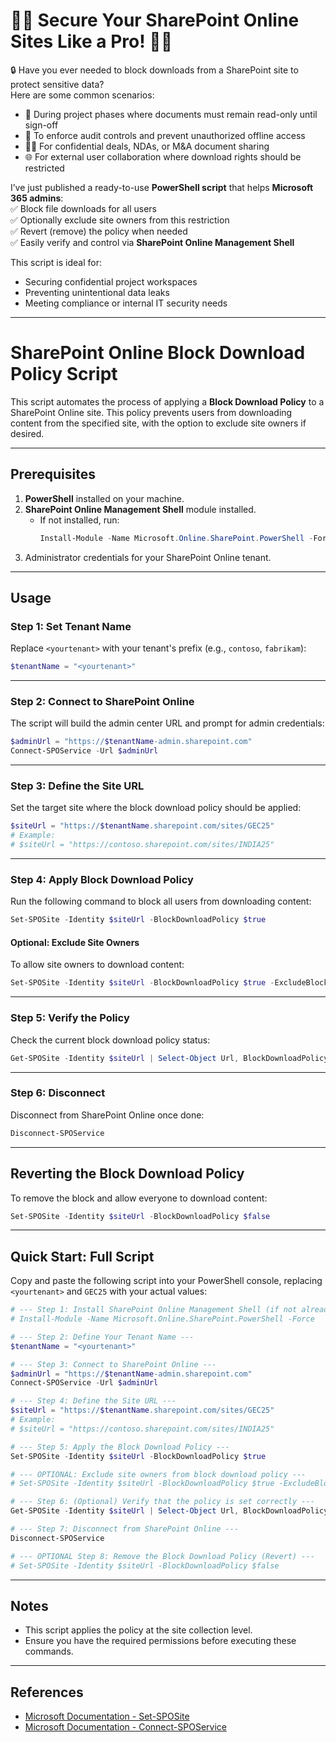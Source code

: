 # 🚫🔐 Secure Your SharePoint Online Sites Like a Pro! 🔐🚫

🔒 Have you ever needed to block downloads from a SharePoint site to protect sensitive data?  
Here are some common scenarios:

- 📁 During project phases where documents must remain read-only until sign-off  
- 🧾 To enforce audit controls and prevent unauthorized offline access  
- 🕵️‍♂️ For confidential deals, NDAs, or M&A document sharing  
- 🌐 For external user collaboration where download rights should be restricted  

I’ve just published a ready-to-use **PowerShell script** that helps **Microsoft 365 admins**:  
✅ Block file downloads for all users  
✅ Optionally exclude site owners from this restriction  
✅ Revert (remove) the policy when needed  
✅ Easily verify and control via **SharePoint Online Management Shell**

This script is ideal for:  
- Securing confidential project workspaces  
- Preventing unintentional data leaks  
- Meeting compliance or internal IT security needs  

---

# SharePoint Online Block Download Policy Script

This script automates the process of applying a **Block Download Policy** to a SharePoint Online site. This policy prevents users from downloading content from the specified site, with the option to exclude site owners if desired.

---

## **Prerequisites**
1. **PowerShell** installed on your machine.
2. **SharePoint Online Management Shell** module installed.
   - If not installed, run:
     ```powershell
     Install-Module -Name Microsoft.Online.SharePoint.PowerShell -Force
     ```
3. Administrator credentials for your SharePoint Online tenant.

---

## **Usage**

### **Step 1: Set Tenant Name**
Replace `<yourtenant>` with your tenant's prefix (e.g., `contoso`, `fabrikam`):
```powershell
$tenantName = "<yourtenant>"
```

---

### **Step 2: Connect to SharePoint Online**
The script will build the admin center URL and prompt for admin credentials:
```powershell
$adminUrl = "https://$tenantName-admin.sharepoint.com"
Connect-SPOService -Url $adminUrl
```

---

### **Step 3: Define the Site URL**
Set the target site where the block download policy should be applied:
```powershell
$siteUrl = "https://$tenantName.sharepoint.com/sites/GEC25"
# Example:
# $siteUrl = "https://contoso.sharepoint.com/sites/INDIA25"
```

---

### **Step 4: Apply Block Download Policy**
Run the following command to block all users from downloading content:
```powershell
Set-SPOSite -Identity $siteUrl -BlockDownloadPolicy $true
```

#### **Optional: Exclude Site Owners**
To allow site owners to download content:
```powershell
Set-SPOSite -Identity $siteUrl -BlockDownloadPolicy $true -ExcludeBlockDownloadPolicySiteOwners $true
```

---

### **Step 5: Verify the Policy**
Check the current block download policy status:
```powershell
Get-SPOSite -Identity $siteUrl | Select-Object Url, BlockDownloadPolicy
```

---

### **Step 6: Disconnect**
Disconnect from SharePoint Online once done:
```powershell
Disconnect-SPOService
```

---

## **Reverting the Block Download Policy**
To remove the block and allow everyone to download content:
```powershell
Set-SPOSite -Identity $siteUrl -BlockDownloadPolicy $false
```

---

## **Quick Start: Full Script**
Copy and paste the following script into your PowerShell console, replacing `<yourtenant>` and `GEC25` with your actual values:

```powershell
# --- Step 1: Install SharePoint Online Management Shell (if not already installed) ---
# Install-Module -Name Microsoft.Online.SharePoint.PowerShell -Force

# --- Step 2: Define Your Tenant Name ---
$tenantName = "<yourtenant>"

# --- Step 3: Connect to SharePoint Online ---
$adminUrl = "https://$tenantName-admin.sharepoint.com"
Connect-SPOService -Url $adminUrl

# --- Step 4: Define the Site URL ---
$siteUrl = "https://$tenantName.sharepoint.com/sites/GEC25"
# Example:
# $siteUrl = "https://contoso.sharepoint.com/sites/INDIA25"

# --- Step 5: Apply the Block Download Policy ---
Set-SPOSite -Identity $siteUrl -BlockDownloadPolicy $true

# --- OPTIONAL: Exclude site owners from block download policy ---
# Set-SPOSite -Identity $siteUrl -BlockDownloadPolicy $true -ExcludeBlockDownloadPolicySiteOwners $true

# --- Step 6: (Optional) Verify that the policy is set correctly ---
Get-SPOSite -Identity $siteUrl | Select-Object Url, BlockDownloadPolicy

# --- Step 7: Disconnect from SharePoint Online ---
Disconnect-SPOService

# --- OPTIONAL Step 8: Remove the Block Download Policy (Revert) ---
# Set-SPOSite -Identity $siteUrl -BlockDownloadPolicy $false
```

---

## **Notes**
- This script applies the policy at the site collection level.
- Ensure you have the required permissions before executing these commands.

---

## **References**
- [Microsoft Documentation - Set-SPOSite](https://learn.microsoft.com/powershell/module/sharepoint-online/set-sposite)
- [Microsoft Documentation - Connect-SPOService](https://learn.microsoft.com/powershell/module/sharepoint-online/connect-sposervice)
